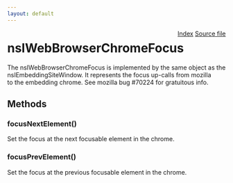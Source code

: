 ```yaml
---
layout: default
---
```

<div class='links' style='float:right'><a href="../index.html">Index</a>
<a href="http://dxr.mozilla.org/mozilla-central/source/embedding/browser/nsIWebBrowserChromeFocus.idl">Source file</a>
</div>

# nsIWebBrowserChromeFocus #
  
The nsIWebBrowserChromeFocus is implemented by the same object as the  
nsIEmbeddingSiteWindow. It represents the focus up-calls from mozilla  
to the embedding chrome. See mozilla bug #70224 for gratuitous info.  
  

## Methods ##

### focusNextElement() ###
  
Set the focus at the next focusable element in the chrome.  
  

### focusPrevElement() ###
  
Set the focus at the previous focusable element in the chrome.  
  
